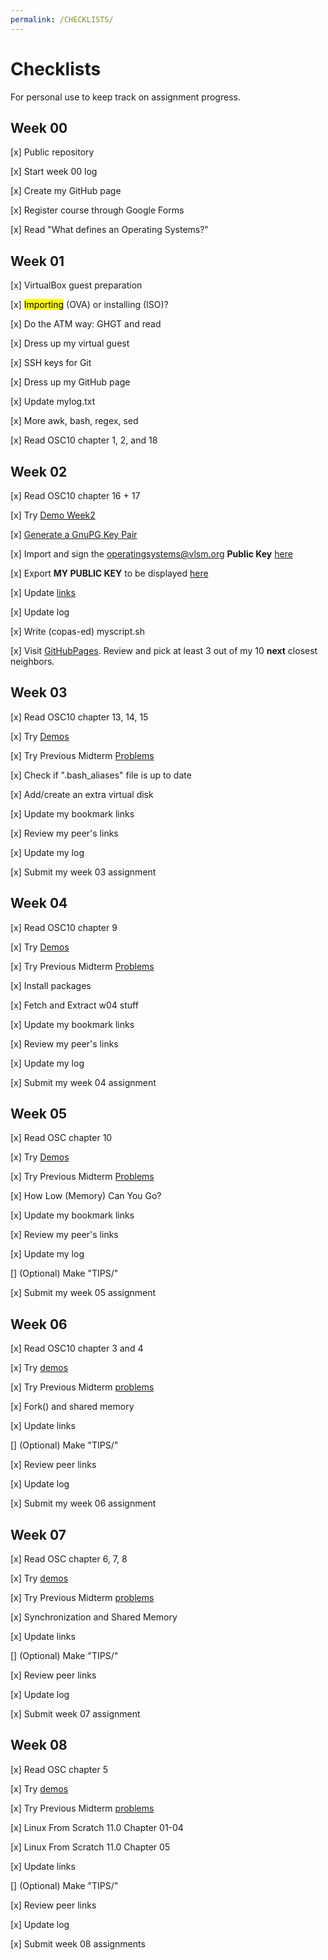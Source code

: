 ```yaml
---
permalink: /CHECKLISTS/
---
```


# Checklists
For personal use to keep track on assignment progress.

## Week 00
[x] Public repository

[x] Start week 00 log

[x] Create my GitHub page

[x] Register course through Google Forms

[x] Read "What defines an Operating Systems?"



## Week 01
[x] VirtualBox guest preparation

[x] <mark>Importing</mark> (OVA) or installing (ISO)?

[x] Do the ATM way: GHGT and read

[x] Dress up my virtual guest

[x] SSH keys for Git

[x] Dress up my GitHub page

[x] Update mylog.txt

[x] More awk, bash, regex, sed

[x] Read OSC10 chapter 1, 2, and 18

## Week 02
[x] Read OSC10 chapter 16 + 17

[x] Try [Demo Week2](https://github.com/UI-FASILKOM-OS/SistemOperasi/tree/master/Demos/)

[x] [Generate a GnuPG Key Pair](https://osp4diss.vlsm.org/ETC/ospubkey.txt) 

[x] Import and sign the operatingsystems@vlsm.org **Public Key** [here](https://osp4diss.vlsm.org/ETC/ospubkey.txt)

[x] Export **MY PUBLIC KEY** to be displayed [here](https://raw.githubusercontent.com/david-alexander01/os212/master/TXT/mypubkey.txt)

[x] Update [links](LINKS)

[x] Update log

[x] Write (copas-ed) myscript.sh

[x] Visit [GitHubPages](https://os.vlsm.org/Log/). Review and pick at least 3 out of my 10 **next** closest neighbors.

## Week 03
[x] Read OSC10 chapter 13, 14, 15

[x] Try [Demos](https://github.com/UI-FASILKOM-OS/SistemOperasi/tree/master/Demos/)

[x] Try Previous Midterm [Problems](https://rms46.vlsm.org/2/198.pdf)

[x] Check if ".bash_aliases" file is up to date

[x] Add/create an extra virtual disk

[x] Update my bookmark links

[x] Review my peer's links

[x] Update my log

[x] Submit my week 03 assignment

## Week 04
[x] Read OSC10 chapter 9

[x] Try [Demos](https://github.com/UI-FASILKOM-OS/SistemOperasi/tree/master/Demos/)

[x] Try Previous Midterm [Problems](https://rms46.vlsm.org/2/199.pdf)

[x] Install packages

[x] Fetch and Extract w04 stuff

[x] Update my bookmark links

[x] Review my peer's links

[x] Update my log

[x] Submit my week 04 assignment

## Week 05
[x] Read OSC chapter 10

[x] Try [Demos](https://github.com/UI-FASILKOM-OS/SistemOperasi/tree/master/Demos/)

[x] Try Previous Midterm [Problems](https://rms46.vlsm.org/2/200.pdf)

[x] How Low (Memory) Can You Go?

[x] Update my bookmark links

[x] Review my peer's links

[x] Update my log

[] (Optional) Make "TIPS/"

[x] Submit my week 05 assignment

## Week 06
[x] Read OSC10 chapter 3 and 4

[x] Try [demos](https://github.com/UI-FASILKOM-OS/SistemOperasi/tree/master/Demos/)

[x] Try Previous Midterm [problems](https://rms46.vlsm.org/2/201.pdf)

[x] Fork() and shared memory

[x] Update links

[] (Optional) Make "TIPS/"

[x] Review peer links

[x] Update log

[x] Submit my week 06 assignment

## Week 07
[x] Read OSC chapter 6, 7, 8

[x] Try [demos](https://github.com/UI-FASILKOM-OS/SistemOperasi/tree/master/Demos/)

[x] Try Previous Midterm [problems](https://rms46.vlsm.org/2/202.pdf)

[x] Synchronization and Shared Memory

[x] Update links

[] (Optional) Make "TIPS/"

[x] Review peer links

[x] Update log

[x] Submit week 07 assignment

## Week 08
[x] Read OSC chapter 5

[x] Try [demos](https://github.com/UI-FASILKOM-OS/SistemOperasi/tree/master/Demos/)

[x] Try Previous Midterm [problems](https://rms46.vlsm.org/2/203.pdf)

[x] Linux From Scratch 11.0 Chapter 01-04

[x] Linux From Scratch 11.0 Chapter 05

[x] Update links

[] (Optional) Make "TIPS/"

[x] Review peer links

[x] Update log

[x] Submit week 08 assignments
